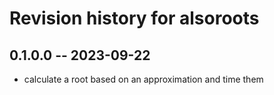 # Revision history for alsoroots

## 0.1.0.0 -- 2023-09-22

* calculate a root based on an approximation and time them 
